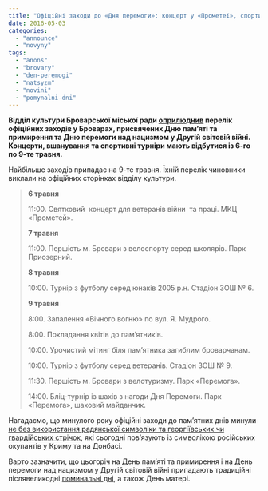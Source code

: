 ```yaml
---
title: "Офіційні заходи до «Дня перемоги»: концерт у «Прометеї», спортивні турніри та покладання квітів"
date: 2016-05-03
categories: 
  - "announce"
  - "novyny"
tags: 
  - "anons"
  - "brovary"
  - "den-peremogi"
  - "natsyzm"
  - "novini"
  - "pomynalni-dni"
---
```


**Відділ культури Броварської міської ради [оприлюднив](http://www.kulturabr.kiev.ua/golovny-novyny/zahody-shchodo-vidznachennya-dnya-pamyati-ta-prymyrennya) перелік офіційних заходів у Броварах, присвячених Дню пам’яті та примирення та Дню перемоги над нацизмом у Другій світовій війні. Концерти, вшанування та спортивні турніри мають відбутися із 6-го по 9-те травня.**

Найбільше заходів припадає на 9-те травня. Їхній перелік чиновники виклали на офіційних сторінках відділу культури.

> **6 травня**
> 
> 11:00. Святковий  концерт для ветеранів війни  та праці. МКЦ «Прометей».
> 
> **7 травня**
> 
> 11:00. Першість м. Бровари з велоспорту серед школярів. Парк Приозерний.
> 
> **8 травня**
> 
> 10:00. Турнір з футболу серед юнаків 2005 р.н. Стадіон ЗОШ № 6.
> 
> **9 травня**
> 
> 8:00. Запалення «Вічного вогню» по вул. Я. Мудрого.
> 
> 8:00. Покладання квітів до пам’ятників.
> 
> 10:00. Урочистий мітинг біля пам’ятника загиблим броварчанам.
> 
> 10:00. Турнір з футболу серед ветеранів. Стадіон ЗОШ № 9.
> 
> 11:30. Першість м. Бровари з велотуризму. Парк «Перемога».
> 
> 14:00. Бліц-турнір із шахів з нагоди Дня Перемоги. Парк «Перемога», шаховий майданчик.

Нагадаємо, що минулого року офіційні заходи до пам’ятних днів минули [не без використання радянської символіки та георгіївських чи гвардійських стрічок](https://mpz.brovary.org/chervoniy-mak-vs-georgiyivska-strichka-yak-9-travnya-u-brovarah-peretvoryuyetsya-z-dnya-peremogi-na-den-pam-yati/), які сьогодні пов’язують із символікою російських окупантів у Криму та на Донбасі.

Варто зазначити, що цьогоріч на День пам’яті та примирення і на День перемоги над нацизмом у Другій світовій війні припадають традиційні післявеликодні [поминальні дні](https://mpz.brovary.org/u-pomynalni-dni-u-brovarah-zapustyat-dodatkovi-marshrutni-avtobusy-grafik/), а також День матері.
